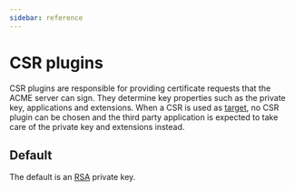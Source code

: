 ```yaml
---
sidebar: reference
---
```


# CSR plugins

CSR plugins are responsible for providing certificate requests that the ACME server can sign. 
They determine key properties such as the private key, applications and extensions. When 
a CSR is used as [target](/reference/plugins/target/csr), no CSR plugin can be chosen
and the third party application is expected to take care of the private key and extensions instead.

## Default

The default is an [RSA](/reference/plugins/csr/rsa) private key.

